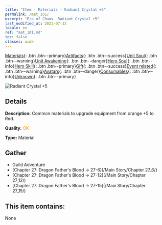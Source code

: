 ```yaml
---
title: "Item - Materials - Radiant Crystal +5"
permalink: /mat_101/
excerpt: "Era of Chaos  Radiant Crystal +5"
last_modified_at: 2021-07-13
locale: en
ref: "mat_101.md"
toc: false
classes: wide
---
```

 [Materials](/Items/){: .btn .btn--primary}[Artifacts](/Items/Artifacts/){: .btn .btn--success}[Unit Soul](/Items/UnitSoul/){: .btn .btn--warning}[Unit Awakening](/Items/UnitAwakening/){: .btn .btn--danger}[Hero Soul](/Items/HeroSoul/){: .btn .btn--info}[Hero Skill](/Items/HeroSkill/){: .btn .btn--primary}[Gift](/Items/Gift/){: .btn .btn--success}[Event related](/Items/Events/){: .btn .btn--warning}[Avatars](/Items/Avatars/){: .btn .btn--danger}[Consumables](/Items/Consumables/){: .btn .btn--info}[Unknown](/Items/Unknown/){: .btn .btn--primary}

 ![Radiant Crystal +5](/images/t/i_cailiao_shuijing3.png)

## Details
 **Description:** Common materials to upgrade equipment from orange +5 to Red.

 **Quality:** <span style="color: #FF8C00">OK</span>

 **Type:** Material

## Gather

*    Guild Adventure 
*    [Chapter 27: Dragon Father's Blood -> 27-6](/Main Story/Chapter 27_6/) 
*    [Chapter 27: Dragon Father's Blood -> 27-12](/Main Story/Chapter 27_12/) 
*    [Chapter 27: Dragon Father's Blood -> 27-15](/Main Story/Chapter 27_15/) 

## This item contains:

  None

